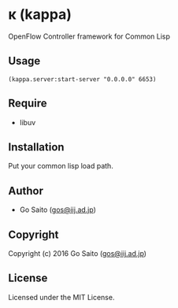 # κ (kappa)

OpenFlow Controller framework for Common Lisp

## Usage

```common-lisp
(kappa.server:start-server "0.0.0.0" 6653)
```

## Require
- libuv

## Installation

Put your common lisp load path.

## Author

* Go Saito (gos@iij.ad.jp)

## Copyright

Copyright (c) 2016 Go Saito (gos@iij.ad.jp)

## License

Licensed under the MIT License.
